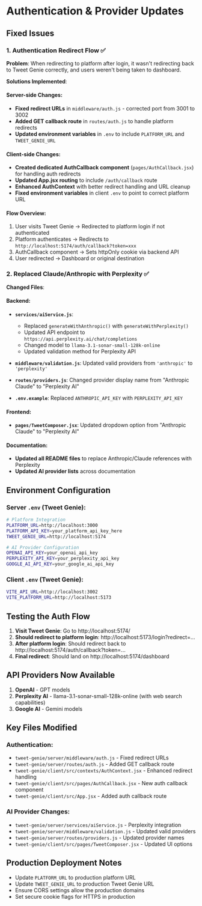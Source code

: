 # Authentication & Provider Updates

## Fixed Issues

### 1. Authentication Redirect Flow ✅

**Problem**: When redirecting to platform after login, it wasn't redirecting back to Tweet Genie correctly, and users weren't being taken to dashboard.

**Solutions Implemented**:

#### Server-side Changes:
- **Fixed redirect URLs** in `middleware/auth.js` - corrected port from 3001 to 3002
- **Added GET callback route** in `routes/auth.js` to handle platform redirects
- **Updated environment variables** in `.env` to include `PLATFORM_URL` and `TWEET_GENIE_URL`

#### Client-side Changes:
- **Created dedicated AuthCallback component** (`pages/AuthCallback.jsx`) for handling auth redirects
- **Updated App.jsx routing** to include `/auth/callback` route
- **Enhanced AuthContext** with better redirect handling and URL cleanup
- **Fixed environment variables** in client `.env` to point to correct platform URL

#### Flow Overview:
1. User visits Tweet Genie → Redirected to platform login if not authenticated
2. Platform authenticates → Redirects to `http://localhost:5174/auth/callback?token=xxx`
3. AuthCallback component → Sets httpOnly cookie via backend API
4. User redirected → Dashboard or original destination

### 2. Replaced Claude/Anthropic with Perplexity ✅

**Changed Files**:

#### Backend:
- **`services/aiService.js`**: 
  - Replaced `generateWithAnthropic()` with `generateWithPerplexity()`
  - Updated API endpoint to `https://api.perplexity.ai/chat/completions`
  - Changed model to `llama-3.1-sonar-small-128k-online`
  - Updated validation method for Perplexity API

- **`middleware/validation.js`**: Updated valid providers from `'anthropic'` to `'perplexity'`

- **`routes/providers.js`**: Changed provider display name from "Anthropic Claude" to "Perplexity AI"

- **`.env.example`**: Replaced `ANTHROPIC_API_KEY` with `PERPLEXITY_API_KEY`

#### Frontend:
- **`pages/TweetComposer.jsx`**: Updated dropdown option from "Anthropic Claude" to "Perplexity AI"

#### Documentation:
- **Updated all README files** to replace Anthropic/Claude references with Perplexity
- **Updated AI provider lists** across documentation

## Environment Configuration

### Server `.env` (Tweet Genie):
```bash
# Platform Integration
PLATFORM_URL=http://localhost:3000
PLATFORM_API_KEY=your_platform_api_key_here
TWEET_GENIE_URL=http://localhost:5174

# AI Provider Configuration
OPENAI_API_KEY=your_openai_api_key
PERPLEXITY_API_KEY=your_perplexity_api_key
GOOGLE_AI_API_KEY=your_google_ai_api_key
```

### Client `.env` (Tweet Genie):
```bash
VITE_API_URL=http://localhost:3002
VITE_PLATFORM_URL=http://localhost:5173
```

## Testing the Auth Flow

1. **Visit Tweet Genie**: Go to http://localhost:5174/
2. **Should redirect to platform login**: http://localhost:5173/login?redirect=...
3. **After platform login**: Should redirect back to http://localhost:5174/auth/callback?token=...
4. **Final redirect**: Should land on http://localhost:5174/dashboard

## API Providers Now Available

1. **OpenAI** - GPT models
2. **Perplexity AI** - llama-3.1-sonar-small-128k-online (with web search capabilities)
3. **Google AI** - Gemini models

## Key Files Modified

### Authentication:
- `tweet-genie/server/middleware/auth.js` - Fixed redirect URLs
- `tweet-genie/server/routes/auth.js` - Added GET callback route
- `tweet-genie/client/src/contexts/AuthContext.jsx` - Enhanced redirect handling
- `tweet-genie/client/src/pages/AuthCallback.jsx` - New auth callback component
- `tweet-genie/client/src/App.jsx` - Added auth callback route

### AI Provider Changes:
- `tweet-genie/server/services/aiService.js` - Perplexity integration
- `tweet-genie/server/middleware/validation.js` - Updated valid providers
- `tweet-genie/server/routes/providers.js` - Updated provider names
- `tweet-genie/client/src/pages/TweetComposer.jsx` - Updated UI options

## Production Deployment Notes

- Update `PLATFORM_URL` to production platform URL
- Update `TWEET_GENIE_URL` to production Tweet Genie URL  
- Ensure CORS settings allow the production domains
- Set secure cookie flags for HTTPS in production
